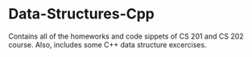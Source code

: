 # Data-Structures-Cpp

Contains all of the homeworks and code sippets of CS 201 and CS 202 course. Also, includes some C++ data structure excercises.

